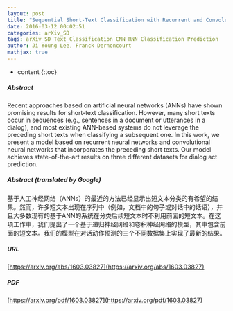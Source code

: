 ```yaml
---
layout: post
title: "Sequential Short-Text Classification with Recurrent and Convolutional Neural Networks"
date: 2016-03-12 00:02:51
categories: arXiv_SD
tags: arXiv_SD Text_Classification CNN RNN Classification Prediction
author: Ji Young Lee, Franck Dernoncourt
mathjax: true
---
```


* content
{:toc}

##### Abstract
Recent approaches based on artificial neural networks (ANNs) have shown promising results for short-text classification. However, many short texts occur in sequences (e.g., sentences in a document or utterances in a dialog), and most existing ANN-based systems do not leverage the preceding short texts when classifying a subsequent one. In this work, we present a model based on recurrent neural networks and convolutional neural networks that incorporates the preceding short texts. Our model achieves state-of-the-art results on three different datasets for dialog act prediction.

##### Abstract (translated by Google)
基于人工神经网络（ANNs）的最近的方法已经显示出短文本分类的有希望的结果。然而，许多短文本出现在序列中（例如，文档中的句子或对话中的话语），并且大多数现有的基于ANN的系统在分类​​后续短文本时不利用前面的短文本。在这项工作中，我们提出了一个基于递归神经网络和卷积神经网络的模型，其中包含前面的短文本。我们的模型在对话动作预测的三个不同数据集上实现了最新的结果。

##### URL
[https://arxiv.org/abs/1603.03827](https://arxiv.org/abs/1603.03827)

##### PDF
[https://arxiv.org/pdf/1603.03827](https://arxiv.org/pdf/1603.03827)

